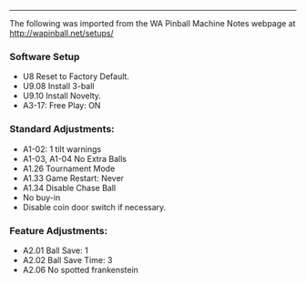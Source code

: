 ***
The following was imported from the WA Pinball Machine Notes webpage at http://wapinball.net/setups/
### Software Setup
-   U8 Reset to Factory Default.
-   U9.08 Install 3-ball
-   U9.10 Install Novelty.
-   A3-17: Free Play: ON
### Standard Adjustments:
-   A1-02: 1 tilt warnings
-   A1-03, A1-04 No Extra Balls
-   A1.26 Tournament Mode
-   A1.33 Game Restart: Never
-   A1.34 Disable Chase Ball
-   No buy-in
-   Disable coin door switch if necessary.
### Feature Adjustments:
-   A2.01 Ball Save: 1
-   A2.02 Ball Save Time: 3
-   A2.06 No spotted frankenstein